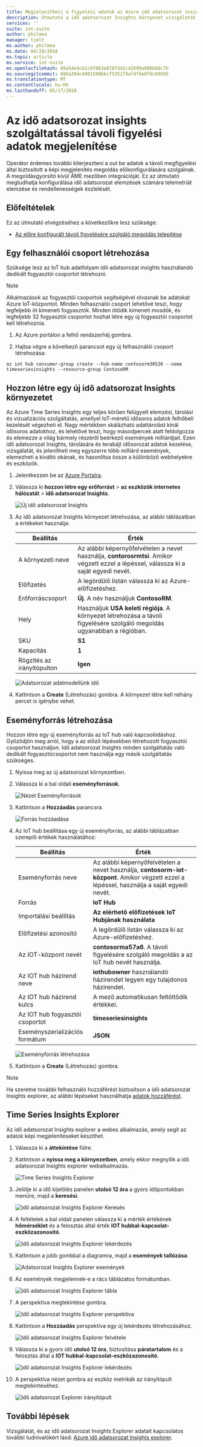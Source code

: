 ```yaml
---
title: Megjelenítheti a figyelési adatok az Azure idő adatsorozat insights szolgáltatással távoli |} Microsoft Docs
description: Útmutató a idő adatsorozat Insights környezet vizsgálatát és elemzését a távoli figyelésére szolgáló megoldás idő adatsorozat adatainak beállításait.
services: ''
suite: iot-suite
author: philmea
manager: timlt
ms.author: philmea
ms.date: 04/29/2018
ms.topic: article
ms.service: iot-suite
ms.openlocfilehash: 09a54e9cb1c6f063e878fd42c42699a906b60c7b
ms.sourcegitcommit: 688a394c4901590bbcf5351f9afdf9e8f0c89505
ms.translationtype: MT
ms.contentlocale: hu-HU
ms.lasthandoff: 05/17/2018
---
```

# <a name="visualize-remote-monitoring-data-with-time-series-insights"></a>Az idő adatsorozat insights szolgáltatással távoli figyelési adatok megjelenítése

Operátor érdemes további kiterjeszteni a out be adatok a távoli megfigyelési által biztosított a képi megjelenítés megoldás előkonfigurálására szolgálnak. A megoldásgyorsító kívül ÁME mezőben integrációját. Ez az útmutató megtudhatja konfigurálása idő adatsorozat elemzések számára telemetriát elemzése és rendellenességek észlelését.

## <a name="prerequisites"></a>Előfeltételek

Ez az útmutató elvégzéséhez a következőkre lesz szüksége:

* [Az előre konfigurált távoli figyelésére szolgáló megoldás telepítése](../iot-accelerators/iot-accelerators-remote-monitoring-deploy.md)

## <a name="create-a-consumer-group"></a>Egy felhasználói csoport létrehozása

Szüksége lesz az IoT hub adatfolyam idő adatsorozat insights használandó dedikált fogyasztói csoportot létrehozni.

> [!NOTE]
> Alkalmazások az fogyasztói csoportok segítségével olvasnak be adatokat Azure IoT-központot. Minden felhasználói csoport lehetővé teszi, hogy legfeljebb öt kimeneti fogyasztók. Minden ötödik kimeneti mosdók, és legfeljebb 32 fogyasztói csoportot hozhat létre egy új fogyasztói csoportot kell létrehoznia.

1. Az Azure portálon a felhő rendszerhéj gombra.

1. Hajtsa végre a következő parancsot egy új felhasználói csoport létrehozása:

```azurecli-interactive
az iot hub consumer-group create --hub-name contosorm30526 --name timeseriesinsights --resource-group ContosoRM
```

## <a name="create-a-new-time-series-insights-environment"></a>Hozzon létre egy új idő adatsorozat Insights környezetet

Az Azure Time Series Insights egy teljes körűen felügyelt elemzési, tárolási és vizualizációs szolgáltatás, amellyel IoT-méretű idősoros adatok felhőbeli kezelését végezheti el. Nagy mértékben skálázható adattárolást kínál idősoros adatokhoz, és lehetővé teszi, hogy másodpercek alatt feldolgozza és elemezze a világ bármely részéről beérkező események milliárdjait. Ezen idő adatsorozat Insights, tárolására és terabájt idősorozat adatok kezelése, vizsgálatát, és jelenítheti meg egyszerre több milliárd események, elemezheti a kiváltó okának, és hasonlítsa össze a különböző webhelyekre és eszközök.

1. Jelentkezzen be az [Azure Portalra](http://portal.azure.com/).

1. Válassza ki **hozzon létre egy erőforrást** > **az eszközök internetes hálózatát** > **idő adatsorozat Insights**.

    ![Új idő adatsorozat Insights](media/iot-suite-time-series-insights/new-time-series-insights.png)

1. Az idő adatsorozat Insights környezet létrehozása, az alábbi táblázatban a értékeket használja:

    | Beállítás | Érték |
    | ------- | ----- |
    | A környezeti neve | Az alábbi képernyőfelvételen a nevet használja, **contorosrmtsi**. Amikor végzett ezzel a lépéssel, válassza ki a saját egyedi nevét. |
    | Előfizetés | A legördülő listán válassza ki az Azure-előfizetéshez. |
    | Erőforráscsoport | **Új**. A név használjuk **ContosoRM**. |
    | Hely | Használjuk **USA keleti régiója**. A környezet létrehozása a távoli figyelésére szolgáló megoldás ugyanabban a régióban. |
    | SKU |**S1** |
    | Kapacitás | **1** |
    | Rögzítés az irányítópulton | **Igen** |

    ![Adatsorozat adatmodellünk idő](media/iot-suite-time-series-insights/new-time-series-insights-create.png)

1. Kattintson a **Create** (Létrehozás) gombra. A környezet létre kell néhány percet is igénybe vehet.

## <a name="create-event-source"></a>Eseményforrás létrehozása

Hozzon létre egy új eseményforrás az IoT hub való kapcsolódáshoz. Győződjön meg arról, hogy a az előző lépésekben létrehozott fogyasztói csoportot használjon. Idő adatsorozat Insights minden szolgáltatás való dedikált fogyasztócsoportot nem használja egy másik szolgáltatás szükséges.

1. Nyissa meg az új adatsorozat környezetben.

1. Válassza ki a bal oldali **eseményforrások**.

    ![Nézet Eseményforrások](media/iot-suite-time-series-insights/time-series-insights-event-sources.png)

1. Kattintson a **Hozzáadás** parancsra.

    ![Forrás hozzáadása](media/iot-suite-time-series-insights/time-series-insights-event-sources-add.png)

1. Az IoT hub beállítása egy új eseményforrás, az alábbi táblázatban szereplő értékek használatához:

    | Beállítás | Érték |
    | ------- | ----- |
    | Eseményforrás neve | Az alábbi képernyőfelvételen a nevet használja, **contosorm-iot-központ**. Amikor végzett ezzel a lépéssel, használja a saját egyedi nevét. |
    | Forrás | **IoT Hub** |
    | Importálási beállítás | **Az elérhető előfizetések IoT Hubjának használata** |
    | Előfizetési azonosító | A legördülő listán válassza ki az Azure-előfizetéshez. |
    | Az IOT-központ nevét | **contosorma57a6**. A távoli figyelésére szolgáló megoldás a az IoT hub nevét használja. |
    | Az IOT hub házirend neve | **iothubowner** használandó házirendet legyen egy tulajdonos házirendet. |
    | Az IOT hub házirend kulcs | A mező automatikusan feltöltődik értékkel. |
    | Az IOT hub fogyasztói csoportot | **timeseriesinsights** |
    | Eseményszerializációs formátum | **JSON**     | Időbélyeg-tulajdonság neve | Hagyja üresen |

    ![Eseményforrás létrehozása](media/iot-suite-time-series-insights/time-series-insights-event-source-create.png)

1. Kattintson a **Create** (Létrehozás) gombra.

> [!NOTE]
> Ha szeretne további felhasználó hozzáférést biztosítson a idő adatsorozat Insights explorer, az alábbi lépéseket használhatja [adatok hozzáférést](https://docs.microsoft.com/en-us/azure/time-series-insights/time-series-insights-data-access#grant-data-access).

## <a name="time-series-insights-explorer"></a>Time Series Insights Explorer

Az idő adatsorozat Insights explorer a webes alkalmazás, amely segít az adatok képi megjelenítéseket készíthet.

1. Válassza ki a **áttekintése** fülre.

1. Kattintson a **nyissa meg a környezetben**, amely ekkor megnyílik a idő adatsorozat Insights explorer webalkalmazás.

    ![Time Series Insights Explorer](media/iot-suite-time-series-insights/time-series-insights-environment.png)

1. Jelölje ki a idő kijelölés panelen **utolsó 12 óra** a gyors időpontokban menüre, majd a **keresési**.

    ![Idő adatsorozat Insights Explorer Keresés](media/iot-suite-time-series-insights/time-series-insights-search-time.png)

1. A feltételek a bal oldali panelen válassza ki a mérték értékének **hőmérséklet** és a felosztás által érték **IOT hubbal-kapcsolat-eszközazonosító**.

    ![Idő adatsorozat Insights Explorer lekérdezés](media/iot-suite-time-series-insights/time-series-insights-query1.png)

1. Kattintson a jobb gombbal a diagramra, majd a **események tallózása**.

    ![Adatsorozat Insights Explorer események](media/iot-suite-time-series-insights/time-series-insights-explore-events.png)

1. Az események megjelennek-e a rács táblázatos formátumban.

    ![Idő adatsorozat Insights Explorer tábla](media/iot-suite-time-series-insights/time-series-insights-table.png)

1. A perspektíva megtekintése gombra.

    ![Idő adatsorozat Insights Explorer perspektíva](media/iot-suite-time-series-insights/time-series-insights-explorer-perspective.png)

1. Kattintson a **Hozzáadás** perspektíva egy új lekérdezés létrehozásához.

    ![Idő adatsorozat Insights Explorer felvétele](media/iot-suite-time-series-insights/time-series-insights-new-query.png)

1. Válassza ki a gyors idő **utolsó 12 óra**, biztosítása **páratartalom** és a felosztás által a **IOT hubbal-kapcsolat-eszközazonosító**.

    ![Idő adatsorozat Insights Explorer lekérdezés](media/iot-suite-time-series-insights/time-series-insights-query2.png)

1. A perspektíva nézet gombra az eszköz metrikák az irányítópult megtekintéséhez.

    ![Idő adatsorozat Explorer irányítópult](media/iot-suite-time-series-insights/time-series-insights-dashboard.png)

## <a name="next-steps"></a>További lépések

Vizsgálatát, és az idő adatsorozat Insights Explorer adatait kapcsolatos további tudnivalókért lásd: [Azure idő adatsorozat Insights explorer](https://docs.microsoft.com/azure/time-series-insights/time-series-insights-dashboard.png).
